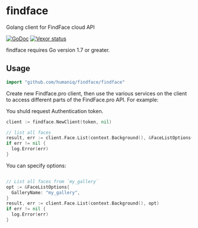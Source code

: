 # findface #
Golang client for FindFace cloud API

[![GoDoc](https://godoc.org/github.com/humaniq/findface/findface?status.svg)](https://godoc.org/github.com/humaniq/findface/findface)
[![Vexor status](https://ci.vexor.io/projects/eaac14f5-b552-4fd8-8f66-70b5cff44115/status.svg)](https://ci.vexor.io/ui/projects/eaac14f5-b552-4fd8-8f66-70b5cff44115/builds)

findface requires Go version 1.7 or greater.

## Usage ##

```go
import "github.com/humaniq/findface/findface"
```

Create new Findface.pro client, then use the various services on the client to
access different parts of the FindFace.pro API. For example:

You shuld request Authentication token.

```go
client := findface.NewClient(token, nil)

// list all faces
result, err := client.Face.List(context.Background(), &FaceListOptions{})
if err != nil {
  log.Error(err)
}
```

You can specify options:
```go

// List all faces from `my_gallery`
opt := &FaceListOptions{
  GalleryName: "my_gallery",
}
result, err := client.Face.List(context.Background(), opt)
if err != nil {
  log.Error(err)
}

```
